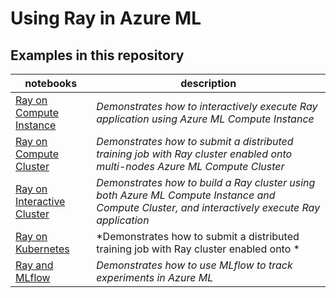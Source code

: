 # Using Ray in Azure ML


## Examples in this repository
notebooks|description
-|-
[Ray on Compute Instance](1.ray-on-compute-instance/ray-on-compute-instance.ipynb)|*Demonstrates how to interactively execute Ray application using Azure ML Compute Instance*
[Ray on Compute Cluster](2.ray-on-compute-cluster/ray-on-compute-cluster.ipynb)|*Demonstrates how to submit a distributed training job with Ray cluster enabled onto multi-nodes Azure ML Compute Cluster*
[Ray on Interactive Cluster](3.ray-on-interactive-cluster/ray-on-interactive-cluster.ipynb)|*Demonstrates how to build a Ray cluster using both Azure ML Compute Instance and Compute Cluster, and interactively execute Ray application*
[Ray on Kubernetes](4.ray-on-kubernetes/ray-on-kubernetes.ipynb)|*Demonstrates how to submit a distributed training job with Ray cluster enabled onto *
[Ray and MLflow](5.ray-and-mlflow/ray-and-mlflow.ipynb)|*Demonstrates how to use MLflow to track experiments in Azure ML*
